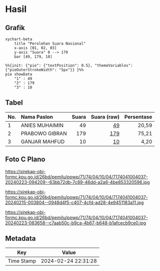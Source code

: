 # Hasil

## Grafik

```mermaid
xychart-beta
    title "Perolehan Suara Nasional"
    x-axis [01, 02, 03]
    y-axis "Suara" 0 --> 179
    bar [49, 179, 10]
```

```mermaid
%%{init: {"pie": {"textPosition": 0.5}, "themeVariables": {"pieOuterStrokeWidth": "5px"}} }%%
pie showData
    "1" : 49
    "2" : 179
    "3" : 10
```

## Tabel

| No. | Nama Paslon    | Suara | Suara (raw) | Persentase |
|:--- |:-------------- | -----:| -----------:| ----------:|
| 1   | ANIES MUHAIMIN | 49    | [49][p-1]   | 20,59      |
| 2   | PRABOWO GIBRAN | 179   | [179][p-2]  | 75,21      |
| 3   | GANJAR MAHFUD  | 10    | [10][p-3]   | 4,20       |


[p-1]: https://github.com/gigit-pemilu/pemilu-2024/blob/main/pilpres/hitung-suara/sub/71-sulawesi-utara/sub/74-kota-kotamobagu/sub/04-kotamobagu-barat/sub/1004-gogagoman/sub/037-tps/sub/paslon-1.txt
[p-2]: https://github.com/gigit-pemilu/pemilu-2024/blob/main/pilpres/hitung-suara/sub/71-sulawesi-utara/sub/74-kota-kotamobagu/sub/04-kotamobagu-barat/sub/1004-gogagoman/sub/037-tps/sub/paslon-2.txt
[p-3]: https://github.com/gigit-pemilu/pemilu-2024/blob/main/pilpres/hitung-suara/sub/71-sulawesi-utara/sub/74-kota-kotamobagu/sub/04-kotamobagu-barat/sub/1004-gogagoman/sub/037-tps/sub/paslon-3.txt

## Foto C Plano

https://sirekap-obj-formc.kpu.go.id/26bd/pemilu/ppwp/71/74/04/10/04/7174041004037-20240223-094209--63bb72db-7c89-46dd-a2a6-4be853320596.jpg

https://sirekap-obj-formc.kpu.go.id/26bd/pemilu/ppwp/71/74/04/10/04/7174041004037-20240215-003804--0948d4f5-c407-4cfd-ad28-4e9451183a11.jpg

https://sirekap-obj-formc.kpu.go.id/26bd/pemilu/ppwp/71/74/04/10/04/7174041004037-20240223-083658--c7aab50c-b9ca-4b67-b648-b1afcecb9ce0.jpg


## Metadata

| Key        | Value               |
| ---------- | ------------------- |
| Time Stamp | 2024-02-24 22:31:28 |



